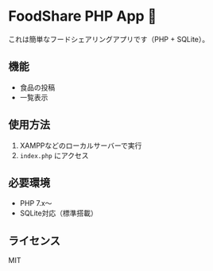 # FoodShare PHP App 🍱

これは簡単なフードシェアリングアプリです（PHP + SQLite）。

## 機能
- 食品の投稿
- 一覧表示

## 使用方法
1. XAMPPなどのローカルサーバーで実行
2. `index.php` にアクセス

## 必要環境
- PHP 7.x～
- SQLite対応（標準搭載）

## ライセンス
MIT
